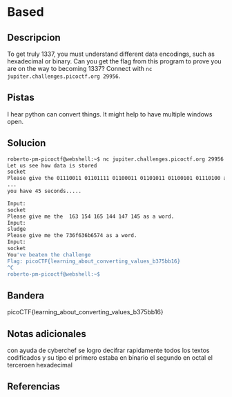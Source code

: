 # Based


## Descripcion
To get truly 1337, you must understand different data encodings, such as hexadecimal or binary. Can you get the flag from this program to prove you are on the way to becoming 1337? Connect with `nc jupiter.challenges.picoctf.org 29956`.

## Pistas
I hear python can convert things.
It might help to have multiple windows open.

## Solucion
```bash
roberto-pm-picoctf@webshell:~$ nc jupiter.challenges.picoctf.org 29956
Let us see how data is stored
socket
Please give the 01110011 01101111 01100011 01101011 01100101 01110100 as a word.
...
you have 45 seconds.....

Input:
socket
Please give me the  163 154 165 144 147 145 as a word.
Input:
sludge
Please give me the 736f636b6574 as a word.
Input:
socket
You've beaten the challenge
Flag: picoCTF{learning_about_converting_values_b375bb16}
^C
roberto-pm-picoctf@webshell:~$ 
```

## Bandera
picoCTF{learning_about_converting_values_b375bb16}
## Notas adicionales
con ayuda de cyberchef se logro decifrar rapidamente todos los textos codificados y su tipo
el primero estaba en binario
el segundo en octal
el terceroen hexadecimal

## Referencias
